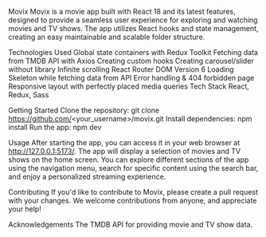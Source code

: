 Movix
Movix is a movie app built with React 18 and its latest features, designed to provide a seamless user experience for exploring and watching movies and TV shows. The app utilizes React hooks and state management, creating an easy maintainable and scalable folder structure.

Technologies Used
Global state containers with Redux Toolkit
Fetching data from TMDB API with Axios
Creating custom hooks
Creating carousel/slider without library
Infinite scrolling
React Router DOM Version 6
Loading Skeleton while fetching data from API
Error handling & 404 forbidden page
Responsive layout with perfectly placed media queries
Tech Stack
React, Redux, Sass

Getting Started
Clone the repository: git clone https://github.com/<your_username>/movix.git
Install dependencies: npm install
Run the app: npm dev

Usage
After starting the app, you can access it in your web browser at http://127.0.0.1:5173/. The app will display a selection of movies and TV shows on the home screen. You can explore different sections of the app using the navigation menu, search for specific content using the search bar, and enjoy a personalized streaming experience.

Contributing
If you'd like to contribute to Movix, please create a pull request with your changes. We welcome contributions from anyone, and appreciate your help!

Acknowledgements
The TMDB API for providing movie and TV show data.
